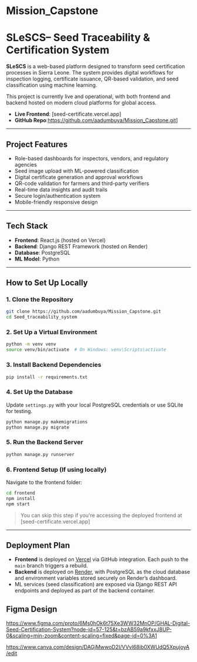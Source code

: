 # Mission_Capstone

# SLeSCS– Seed Traceability & Certification System

**SLeSCS** is a web-based platform designed to transform seed certification processes in Sierra Leone. The system provides digital workflows for inspection logging,
certificate issuance, QR-based validation, and seed classification using machine learning.

This project is currently live and operational, with both frontend and backend hosted on modern cloud platforms for global access.

- **Live Frontend**: [seed-certificate.vercel.app]
- **GitHub Repo**:https://github.com/aadumbuya/Mission_Capstone.git]

---

## Project Features

- Role-based dashboards for inspectors, vendors, and regulatory agencies  
- Seed image upload with ML-powered classification  
- Digital certificate generation and approval workflows  
- QR-code validation for farmers and third-party verifiers  
- Real-time data insights and audit trails  
- Secure login/authentication system  
- Mobile-friendly responsive design  

---

## Tech Stack

- **Frontend**: React.js (hosted on Vercel)  
- **Backend**: Django REST Framework (hosted on Render)  
- **Database**: PostgreSQL  
- **ML Model**: Python 

---

## How to Set Up Locally

### 1. Clone the Repository

```bash
git clone https://github.com/aadumbuya/Mission_Capstone.git
cd Seed_traceability_system
````

### 2. Set Up a Virtual Environment

```bash
python -m venv venv
source venv/bin/activate  # On Windows: venv\Scripts\activate
```

### 3. Install Backend Dependencies

```bash
pip install -r requirements.txt
```

### 4. Set Up the Database

Update `settings.py` with your local PostgreSQL credentials or use SQLite for testing.

```bash
python manage.py makemigrations
python manage.py migrate
```

### 5. Run the Backend Server

```bash
python manage.py runserver
```

### 6. Frontend Setup (If using locally)

Navigate to the frontend folder:

```bash
cd frontend
npm install
npm start
```

> You can skip this step if you're accessing the deployed frontend at [seed-certificate.vercel.app]

---

## Deployment Plan

* **Frontend** is deployed on [Vercel](https://vercel.com) via GitHub integration. Each push to the `main` branch triggers a rebuild.
* **Backend** is deployed on [Render](https://render.com), with PostgreSQL as the cloud database and environment variables stored securely on Render’s dashboard.
* ML services (seed classification) are exposed via Django REST API endpoints and deployed as part of the backend container.

## Figma Design

https://www.figma.com/proto/6Ms0hOk6t75Xe3WW32MnOP/GHAL-Digital-Seed-Certification-System?node-id=57-125&t=bzAB59a9kfxxJ8UP-0&scaling=min-zoom&content-scaling=fixed&page-id=0%3A1

https://www.canva.com/design/DAGjMwwoD2I/VVvl68ib0XWUdQ5XpujoyA/edit 
